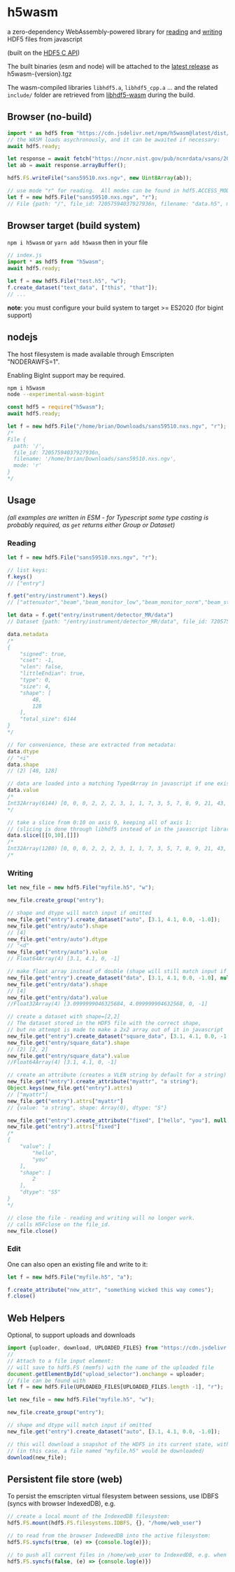 # h5wasm
a zero-dependency WebAssembly-powered library for [reading](#reading) and [writing](#writing) HDF5 files from javascript

(built on the [HDF5 C API](http://portal.hdfgroup.org/pages/viewpage.action?pageId=50073943))

The built binaries (esm and node) will be attached to the [latest release](https://github.com/usnistgov/h5wasm/releases/latest/) as h5wasm-{version}.tgz
  
The wasm-compiled libraries `libhdf5.a`, `libhdf5_cpp.a` ... and the related `include/` folder are retrieved from [libhdf5-wasm](https://github.com/usnistgov/libhdf5-wasm) during the build.

## Browser (no-build)
```js
import * as hdf5 from "https://cdn.jsdelivr.net/npm/h5wasm@latest/dist/esm/hdf5_hl.js";
// the WASM loads asychronously, and it can be awaited if necessary:
await hdf5.ready;

let response = await fetch("https://ncnr.nist.gov/pub/ncnrdata/vsans/202003/24845/data/sans59510.nxs.ngv");
let ab = await response.arrayBuffer();

hdf5.FS.writeFile("sans59510.nxs.ngv", new Uint8Array(ab));

// use mode "r" for reading.  All modes can be found in hdf5.ACCESS_MODES
let f = new hdf5.File("sans59510.nxs.ngv", "r");
// File {path: "/", file_id: 72057594037927936n, filename: "data.h5", mode: "r"}
```

## Browser target (build system)
```npm i h5wasm``` or ```yarn add h5wasm```
then in your file
```js
// index.js
import * as hdf5 from "h5wasm";
await hdf5.ready;

let f = new hdf5.File("test.h5", "w");
f.create_dataset("text_data", ["this", "that"]);
// ...
```
__note__: you must configure your build system to target >= ES2020 (for bigint support)

## nodejs
The host filesystem is made available through Emscripten "NODERAWFS=1".

Enabling BigInt support may be required.
```bash
npm i h5wasm
node --experimental-wasm-bigint

```

```js
const hdf5 = require("h5wasm");
await hdf5.ready;

let f = new hdf5.File("/home/brian/Downloads/sans59510.nxs.ngv", "r");
/*
File {
  path: '/',
  file_id: 72057594037927936n,
  filename: '/home/brian/Downloads/sans59510.nxs.ngv',
  mode: 'r'
} 
*/
```

## Usage
_(all examples are written in ESM - for Typescript some type casting is probably required, as `get` returns either Group or Dataset)_
### Reading
```js
let f = new hdf5.File("sans59510.nxs.ngv", "r");

// list keys:
f.keys()
// ["entry"]

f.get("entry/instrument").keys()
// ["attenuator","beam","beam_monitor_low","beam_monitor_norm","beam_stop_C2","beam_stop_C3","collimator","converging_pinholes","detector_B","detector_FB","detector_FL","detector_FR","detector_FT","detector_MB","detector_ML","detector_MR","detector_MT","lenses","local_contact","name","sample_aperture","sample_aperture_2","sample_table","source","source_aperture","type"]

let data = f.get("entry/instrument/detector_MR/data")
// Dataset {path: "/entry/instrument/detector_MR/data", file_id: 72057594037927936n}

data.metadata
/* 
{
    "signed": true,
    "cset": -1,
    "vlen": false,
    "littleEndian": true,
    "type": 0,
    "size": 4,
    "shape": [
        48,
        128
    ],
    "total_size": 6144
}
*/

// for convenience, these are extracted from metadata:
data.dtype
// "<i"
data.shape
// (2) [48, 128]

// data are loaded into a matching TypedArray in javascript if one exists, otherwise raw bytes are returned (there is no Float16Array, for instance).  In this case the matching type is Int32Array
data.value
/*
Int32Array(6144) [0, 0, 0, 2, 2, 2, 3, 1, 1, 7, 3, 5, 7, 8, 9, 21, 43, 38, 47, 8, 8, 7, 3, 6, 1, 7, 3, 7, 47, 94, 91, 99, 76, 81, 86, 112, 98, 103, 85, 100, 83, 122, 111, 123, 136, 129, 134, 164, 130, 164, 176, 191, 200, 211, 237, 260, 304, 198, 32, 9, 5, 2, 6, 5, 8, 6, 25, 219, 341, 275, 69, 11, 4, 5, 5, 45, 151, 154, 141, 146, 108, 107, 105, 113, 99, 101, 96, 84, 86, 77, 78, 107, 73, 80, 105, 65, 75, 79, 62, 31, …]
*/

// take a slice from 0:10 on axis 0, keeping all of axis 1:
// (slicing is done through libhdf5 instead of in the javascript library - should be very efficient)
data.slice([[0,10],[]])
/*
Int32Array(1280) [0, 0, 0, 2, 2, 2, 3, 1, 1, 7, 3, 5, 7, 8, 9, 21, 43, 38, 47, 8, 8, 7, 3, 6, 1, 7, 3, 7, 47, 94, 91, 99, 76, 81, 86, 112, 98, 103, 85, 100, 83, 122, 111, 123, 136, 129, 134, 164, 130, 164, 176, 191, 200, 211, 237, 260, 304, 198, 32, 9, 5, 2, 6, 5, 8, 6, 25, 219, 341, 275, 69, 11, 4, 5, 5, 45, 151, 154, 141, 146, 108, 107, 105, 113, 99, 101, 96, 84, 86, 77, 78, 107, 73, 80, 105, 65, 75, 79, 62, 31, …]
/*
```

### Writing
```js
let new_file = new hdf5.File("myfile.h5", "w");

new_file.create_group("entry");

// shape and dtype will match input if omitted
new_file.get("entry").create_dataset("auto", [3.1, 4.1, 0.0, -1.0]);
new_file.get("entry/auto").shape
// [4]
new_file.get("entry/auto").dtype
// "<d"
new_file.get("entry/auto").value
// Float64Array(4) [3.1, 4.1, 0, -1]

// make float array instead of double (shape will still match input if it is set to null)
new_file.get("entry").create_dataset("data", [3.1, 4.1, 0.0, -1.0], null, '<f');
new_file.get("entry/data").shape
// [4]
new_file.get("entry/data").value
//Float32Array(4) [3.0999999046325684, 4.099999904632568, 0, -1]

// create a dataset with shape=[2,2]
// The dataset stored in the HDF5 file with the correct shape, 
// but no attempt is made to make a 2x2 array out of it in javascript
new_file.get("entry").create_dataset("square_data", [3.1, 4.1, 0.0, -1.0], [2,2], '<d');
new_file.get("entry/square_data").shape
// (2) [2, 2]
new_file.get("entry/square_data").value
//Float64Array(4) [3.1, 4.1, 0, -1]

// create an attribute (creates a VLEN string by default for a string)
new_file.get("entry").create_attribute("myattr", "a string");
Object.keys(new_file.get("entry").attrs)
// ["myattr"]
new_file.get("entry").attrs["myattr"]
// {value: "a string", shape: Array(0), dtype: "S"}

new_file.get("entry").create_attribute("fixed", ["hello", "you"], null, "S5")
new_file.get("entry").attrs["fixed"]
/*
{
    "value": [
        "hello",
        "you"
    ],
    "shape": [
        2
    ],
    "dtype": "S5"
}
*/

// close the file - reading and writing will no longer work.
// calls H5Fclose on the file_id.
new_file.close()

```

### Edit
One can also open an existing file and write to it:
```js
let f = new hdf5.File("myfile.h5", "a");

f.create_attribute("new_attr", "something wicked this way comes");
f.close()
```
## Web Helpers
Optional, to support uploads and downloads

```js
import {uploader, download, UPLOADED_FILES} from "https://cdn.jsdelivr.net/npm/h5wasm@latest/dist/esm/file_handlers.js";
// 
// Attach to a file input element:
// will save to hdf5.FS (memfs) with the name of the uploaded file
document.getElementById("upload_selector").onchange = uploader;
// file can be found with 
let f = new hdf5.File(UPLOADED_FILES[UPLOADED_FILES.length -1], "r");

let new_file = new hdf5.File("myfile.h5", "w");

new_file.create_group("entry");

// shape and dtype will match input if omitted
new_file.get("entry").create_dataset("auto", [3.1, 4.1, 0.0, -1.0]);

// this will download a snapshot of the HDF5 in its current state, with the same name
// (in this case, a file named "myfile.h5" would be downloaded)
download(new_file);
```

## Persistent file store (web)
To persist the emscripten virtual filesystem between sessions, use IDBFS (syncs with browser IndexedDB), e.g.
```js
// create a local mount of the IndexedDB filesystem:
hdf5.FS.mount(hdf5.FS.filesystems.IDBFS, {}, "/home/web_user")

// to read from the browser IndexedDB into the active filesystem:
hdf5.FS.syncfs(true, (e) => {console.log(e)});

// to push all current files in /home/web_user to IndexedDB, e.g. when closing your application:
hdf5.FS.syncfs(false, (e) => {console.log(e)})
```
